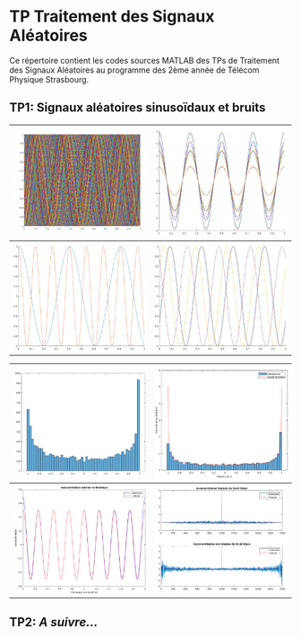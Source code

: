 # **TP Traitement des Signaux Aléatoires**

<!-- markdownlint-disable MD033 -->

Ce répertoire contient les codes sources MATLAB des TPs de Traitement des Signaux Aléatoires au programme des 2ème année de Télécom Physique Strasbourg.

## **TP1: Signaux aléatoires sinusoïdaux et bruits**

|<img src="image/readme/1700764171543.png" alt="1700764171543" width=250>|<img src="image/readme/1700764229621.png" alt="1700764229621" width=250>|
|:---:|:---:|
|<img src="image/readme/1700764392931.png" alt="1700764392931" width=250>|<img src="image/readme/1700764427366.png" alt="1700764427366" width=250>|

|<img src="image/readme/1700764645138.png" alt="1700764645138" width=250>|<img src="image/readme/1700765245540.png" alt="1700765245540" width=250>|
|:---:|:---:|
|<img src="image/readme/1700766897322.png" alt="1700766897322" width=250>|<img src="image/readme/1700768152722.png" alt="1700768152722" width=250>|

## **TP2: _A suivre..._**
